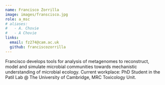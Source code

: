 ```yaml
---
name: Francisco Zorrilla
image: images/franscisco.jpg
role: a_msc
# aliases:
#   - A. Chovie
#   - A Chovie
links:
  email: fz274@cam.ac.uk
  github: franciscozorrilla
---
```


Francisco develops tools for analysis of metagenomes to reconstruct, model and simulate microbial communities towards mechanistic understanding of microbial ecology. 
Current workplace: PhD Student in the Patil Lab @ The University of Cambridge, MRC Toxicology Unit.  